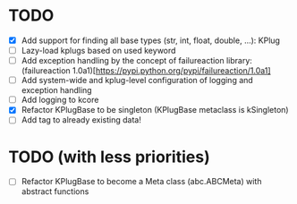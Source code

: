 # TODO
+ [X] Add support for finding all base types (str, int, float, double, ...): KPlug
+ [ ] Lazy-load kplugs based on used keyword
+ [ ] Add exception handling by the concept of failureaction library: (failureaction 1.0a1)[https://pypi.python.org/pypi/failureaction/1.0a1]
+ [ ] Add system-wide and kplug-level configuration of logging and exception handling
+ [ ] Add logging to kcore
+ [X] Refactor KPlugBase to be singleton (KPlugBase metaclass is kSingleton)
+ [ ] Add tag to already existing data!

# TODO (with less priorities)
+ [ ] Refactor KPlugBase to become a Meta class (abc.ABCMeta) with abstract functions